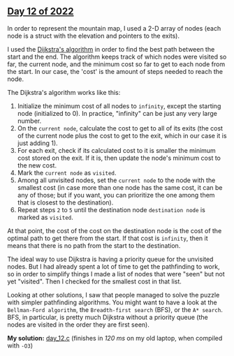 ## [Day 12 of 2022](https://adventofcode.com/2022/day/12)

In order to represent the mountain map, I used a 2-D array of nodes (each node is a struct with the elevation and pointers to the exits).

I used the [Dijkstra's algorithm](https://en.wikipedia.org/wiki/Dijkstra%27s_algorithm) in order to find the best path between the start and the end. The algorithm keeps track of which nodes were visited so far, the current node, and the minimum cost so far to get to each node from the start. In our case, the 'cost' is the amount of steps needed to reach the node.

The Dijkstra's algorithm works like this:

1. Initialize the minimum cost of all nodes to `infinity`, except the starting node (initialized to 0). In practice, "infinity" can be just any very large number.
2. On the `current node`, calculate the cost to get to all of its exits (the cost of the current node plus the cost to get to the exit, which in our case it is just adding 1).
3. For each exit, check if its calculated cost to it is smaller the minimum cost stored on the exit. If it is, then update the node's minimum cost to the new cost.
4. Mark the `current node` as `visited`.
5. Among all unvisited nodes, set the `current node` to the node with the smallest cost (in case more than one node has the same cost, it can be any of those; but if you want, you can prioritize the one among them that is closest to the destination).
6. Repeat steps `2` to `5` until the destination node `destination node` is marked as `visited`.

At that point, the cost of the cost on the destination node is the cost of the optimal path to get there from the start. If that cost is `infinity`, then it means that there is no path from the start to the destination.

The ideal way to use Dijkstra is having a priority queue for the unvisited nodes. But I had already spent a lot of time to get the pathfinding to work, so in order to simplify things I made a list of nodes that were "seen" but not yet "visited". Then I checked for the smallest cost in that list.

Looking at other solutions, I saw that people managed to solve the puzzle with simpler pathfinding algorithms. You might want to have a look at the `Bellman-Ford algorithm`, the `Breadth-first search` (BFS), or the `A* search`. BFS, in particular, is pretty much Dijkstra without a priority queue (the nodes are visited in the order they are first seen).

**My solution:** [day_12.c](./day_12.c) (finishes in *120 ms* on my old laptop, when compiled with `-O3`)